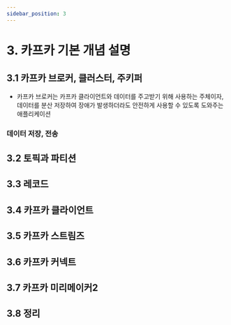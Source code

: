 ```yaml
---
sidebar_position: 3
---
```


# 3. 카프카 기본 개념 설명

## 3.1 카프카 브로커, 클러스터, 주키퍼

- 카프카 브로커는 카프카 클라이언트와 데이터를 주고받기 위해 사용하는 주체이자, 데이터를 분산 저장하여 장애가 발생하더라도 안전하게 사용할 수 있도록 도와주는 애플리케이션

### 데이터 저장, 전송

## 3.2 토픽과 파티션

## 3.3 레코드

## 3.4 카프카 클라이언트

## 3.5 카프카 스트림즈

## 3.6 카프카 커넥트

## 3.7 카프카 미리메이커2

## 3.8 정리